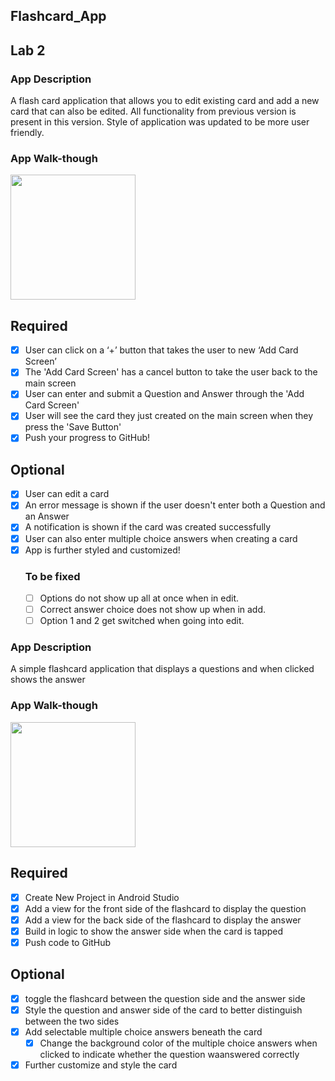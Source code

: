 ## Flashcard_App

## Lab 2

### App Description
A flash card application that allows you to edit existing card and add a new card that can also be edited. All functionality from previous version is present in this version. Style of application was updated to be more user friendly. 

### App Walk-though


<img src="https://media.giphy.com/media/65CdyMcPay562dELS5/giphy.gif" width=200><br>



## Required
- [x] User can click on a ‘+’ button that takes the user to new ‘Add Card Screen’
- [x] The 'Add Card Screen' has a cancel button to take the user back to the main screen
- [x] User can enter and submit a Question and Answer through the 'Add Card Screen'
- [x] User will see the card they just created on the main screen when they press the 'Save Button'
- [x] Push your progress to GitHub!

## Optional
- [x] User can edit a card
- [x] An error message is shown if the user doesn't enter both a Question and an Answer
- [x] A notification is shown if the card was created successfully
- [x] User can also enter multiple choice answers when creating a card
- [x] App is further styled and customized! 
   ### To be fixed
   - [ ] Options do not show up all at once when in edit.
   - [ ] Correct answer choice does not show up when in add.
   - [ ] Option 1 and 2 get switched when going into edit.

### App Description
A simple flashcard application that displays a questions and when clicked shows the answer

### App Walk-though

<img src="https://media.giphy.com/media/9xgaRrmNuFTSzjeXpw/giphy.gif" width=200><br>

## Required
- [x] Create New Project in Android Studio
- [x] Add a view for the front side of the flashcard to display the question
- [x] Add a view for the back side of the flashcard to display the answer
- [x] Build in logic to show the answer side when the card is tapped
- [x] Push code to GitHub
## Optional
- [x] toggle the flashcard between the question side and the answer side
- [x] Style the question and answer side of the card to better distinguish between the two sides
- [x] Add selectable multiple choice answers beneath the card
   - [x] Change the background color of the multiple choice answers when clicked to indicate whether the question waanswered correctly
- [x] Further customize and style the card

